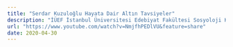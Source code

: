 ```yaml
---
title: "Serdar Kuzuloğlu Hayata Dair Altın Tavsiyeler"
description: "İÜEF İstanbul Üniversitesi Edebiyat Fakültesi Sosyoloji Kulübünün düzenlemiş olduğu İşin Delisi etkinliğinin konuğu M. Serdar Kuzuloğlu şu yaşına kadar hayat..."
url: "https://www.youtube.com/watch?v=NmjfhPEDlVU&feature=share"
date: 2020-04-30
---
```

